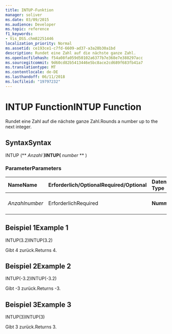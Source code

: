 ```yaml
---
title: INTUP-Funktion
manager: soliver
ms.date: 03/09/2015
ms.audience: Developer
ms.topic: reference
f1_keywords:
- Vis_DSS.chm82251446
localization_priority: Normal
ms.assetid: ce193ce1-c7fd-6609-ad37-a3a28b30a1bd
description: Rundet eine Zahl auf die nächste ganze Zahl.
ms.openlocfilehash: f54a08fa059d50102a6377b7e368e7e388297acc
ms.sourcegitcommit: 9d60cd82b5413446e5bc8ace2cd689f683fb41a7
ms.translationtype: MT
ms.contentlocale: de-DE
ms.lasthandoff: 06/11/2018
ms.locfileid: "19797232"
---
```

# <a name="intup-function"></a><span data-ttu-id="95ad4-103">INTUP Function</span><span class="sxs-lookup"><span data-stu-id="95ad4-103">INTUP Function</span></span>

<span data-ttu-id="95ad4-104">Rundet eine Zahl auf die nächste ganze Zahl.</span><span class="sxs-lookup"><span data-stu-id="95ad4-104">Rounds a number up to the next integer.</span></span>
  
## <a name="syntax"></a><span data-ttu-id="95ad4-105">Syntax</span><span class="sxs-lookup"><span data-stu-id="95ad4-105">Syntax</span></span>

<span data-ttu-id="95ad4-106">INTUP (** *Anzahl* **)</span><span class="sxs-lookup"><span data-stu-id="95ad4-106">INTUP(** *number* ** )</span></span> 
  
### <a name="parameters"></a><span data-ttu-id="95ad4-107">Parameter</span><span class="sxs-lookup"><span data-stu-id="95ad4-107">Parameters</span></span>

|<span data-ttu-id="95ad4-108">**Name**</span><span class="sxs-lookup"><span data-stu-id="95ad4-108">**Name**</span></span>|<span data-ttu-id="95ad4-109">**Erforderlich/Optional**</span><span class="sxs-lookup"><span data-stu-id="95ad4-109">**Required/Optional**</span></span>|<span data-ttu-id="95ad4-110">**Datentyp**</span><span class="sxs-lookup"><span data-stu-id="95ad4-110">**Data Type**</span></span>|<span data-ttu-id="95ad4-111">**Beschreibung**</span><span class="sxs-lookup"><span data-stu-id="95ad4-111">**Description**</span></span>|
|:-----|:-----|:-----|:-----|
| <span data-ttu-id="95ad4-112">_Anzahl_</span><span class="sxs-lookup"><span data-stu-id="95ad4-112">_number_</span></span> <br/> |<span data-ttu-id="95ad4-113">Erforderlich</span><span class="sxs-lookup"><span data-stu-id="95ad4-113">Required</span></span>  <br/> |<span data-ttu-id="95ad4-114">**Nummer**</span><span class="sxs-lookup"><span data-stu-id="95ad4-114">**Number**</span></span> <br/> |<span data-ttu-id="95ad4-115">Die aufzurundende Zahl.</span><span class="sxs-lookup"><span data-stu-id="95ad4-115">The number to round up.</span></span>  <br/> |
   
## <a name="example-1"></a><span data-ttu-id="95ad4-116">Beispiel 1</span><span class="sxs-lookup"><span data-stu-id="95ad4-116">Example 1</span></span>

<span data-ttu-id="95ad4-117">INTUP(3.2)</span><span class="sxs-lookup"><span data-stu-id="95ad4-117">INTUP(3.2)</span></span>
  
<span data-ttu-id="95ad4-118">Gibt 4 zurück.</span><span class="sxs-lookup"><span data-stu-id="95ad4-118">Returns 4.</span></span>
  
## <a name="example-2"></a><span data-ttu-id="95ad4-119">Beispiel 2</span><span class="sxs-lookup"><span data-stu-id="95ad4-119">Example 2</span></span>

<span data-ttu-id="95ad4-120">INTUP(-3.2)</span><span class="sxs-lookup"><span data-stu-id="95ad4-120">INTUP(-3.2)</span></span>
  
<span data-ttu-id="95ad4-121">Gibt -3 zurück.</span><span class="sxs-lookup"><span data-stu-id="95ad4-121">Returns -3.</span></span>
  
## <a name="example-3"></a><span data-ttu-id="95ad4-122">Beispiel 3</span><span class="sxs-lookup"><span data-stu-id="95ad4-122">Example 3</span></span>

<span data-ttu-id="95ad4-123">INTUP(3)</span><span class="sxs-lookup"><span data-stu-id="95ad4-123">INTUP(3)</span></span>
  
<span data-ttu-id="95ad4-124">Gibt 3 zurück.</span><span class="sxs-lookup"><span data-stu-id="95ad4-124">Returns 3.</span></span>
  

